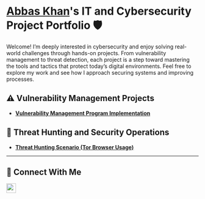 # <a href="https://www.linkedin.com/in/abbaskhan-ua/">Abbas Khan</a>'s IT and Cybersecurity Project Portfolio 🛡️

Welcome! I’m deeply interested in cybersecurity and enjoy solving real-world challenges through hands-on projects. From vulnerability management to threat detection, each project is a step toward mastering the tools and tactics that protect today’s digital environments. Feel free to explore my work and see how I approach securing systems and improving processes.


## ⚠️ Vulnerability Management Projects

- **[Vulnerability Management Program Implementation](https://github.com/abkhan21/vulnerability-management-program)**

## 🚨 Threat Hunting and Security Operations

- **[Threat Hunting Scenario (Tor Browser Usage)](https://github.com/abkhan21/threat-hunting-scenario-tor)**

<hr/>

## 🔌 Connect With Me

[<img align="left" alt="___________ | LinkedIn" width="25px" src="https://img.icons8.com/?size=100&id=13930&format=png&color=000000" />][linkedin]


[linkedin]: https://linkedin.com/in/abbaskhan-ua/

<!--
<img width="35" alt="image" src="https://github.com/user-attachments/assets/2f41c7cd-5ea8-4475-b451-a37161b6c3fb"> 
<img width="35" alt="image" src="https://github.com/user-attachments/assets/77649969-9910-4994-8b96-74a116cfb2a8">
-->
